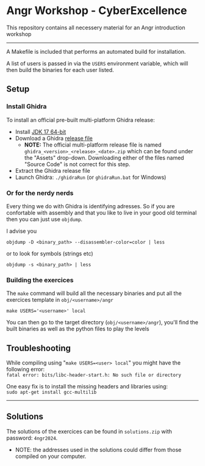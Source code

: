 # Angr Workshop - CyberExcellence
This repository contains all necessery material for an Angr introduction workshop 

---

A Makefile is included that performs an automated build for installation.

A list of users is passed in via the `USERS` environment variable, which will then build the binaries for each user listed.

## Setup
### Install Ghidra
To install an official pre-built multi-platform Ghidra release:  
* Install [JDK 17 64-bit](https://adoptium.net/temurin/releases)
* Download a Ghidra [release file](https://github.com/NationalSecurityAgency/ghidra/releases)
  - **NOTE:** The official multi-platform release file is named 
    `ghidra_<version>_<release>_<date>.zip` which can be found under the "Assets" drop-down.
    Downloading either of the files named "Source Code" is not correct for this step.
* Extract the Ghidra release file
* Launch Ghidra: `./ghidraRun` (or `ghidraRun.bat` for Windows)
### Or for the nerdy nerds
Every thing we do with Ghidra is identifying adresses. So if you are confortable with assembly and that you like to live in your good old terminal then you can just use `objdump`.

I advise you
```console
objdump -D <binary_path> --disassembler-color=color | less
```
or to look for symbols (strings etc)
```console
objdump -s <binary_path> | less
```

### Building the exercices
The `make` command will build all the necessary binaries and put all the exercices template in `obj/<username>/angr`

  ```make USERS='<username>' local```

You can then go to the target directory (`obj/<username>/angr`), you'll find the built binaries as well as the python files to play the levels

## Troubleshooting
While compiling using "`make USERS=<user> local`" you might have the following error: <br>
`fatal error: bits/libc-header-start.h: No such file or directory`

One easy fix is to install the missing headers and libraries using: <br>
  ```sudo apt-get install gcc-multilib```

---

## Solutions
The solutions of the exercices can be found in `solutions.zip` with password: `4ngr2024`.

* NOTE: the addresses used in the solutions could differ from those compiled on your computer.
